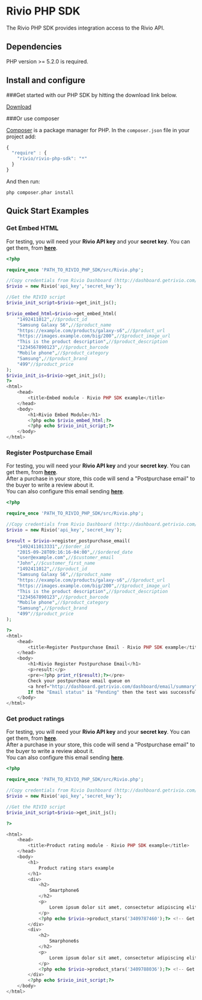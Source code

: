 Rivio PHP SDK
=============

The Rivio PHP SDK provides integration access to the Rivio API.

## Dependencies

PHP version >= 5.2.0 is required.

## Install and configure

###Get started with our PHP SDK by hitting the download link below.

[Download](https://github.com/rivioreviews/rivio-php-sdk/archive/master.zip)

###Or use composer

[Composer](http://getcomposer.org/doc/01-basic-usage.md) is a package manager for PHP. In the `composer.json` file in your project add:

```javascript
{
  "require" : {
    "rivio/rivio-php-sdk": "*"
  }
}
```

And then run:

    php composer.phar install

## Quick Start Examples

### Get Embed HTML

For testing, you will need your <b>Rivio API key</b>  and your <b>secret key</b>. You can get them, from <b><a href="http://dashboard.getrivio.com/dashboard/settings/business" target="_blank">here</a></b>.

```php
<?php

require_once 'PATH_TO_RIVIO_PHP_SDK/src/Rivio.php';

//Copy credentials from Rivio Dashboard (http://dashboard.getrivio.com/dashboard/settings/business)
$rivio = new Rivio('api_key','secret_key');

//Get the RIVIO script
$rivio_init_script=$rivio->get_init_js();

$rivio_embed_html=$rivio->get_embed_html(
    "1492411012",//$product_id
    "Samsung Galaxy S6",//$product_name
    "https://example.com/products/galaxy-s6",//$product_url
    "https://images.example.com/big/200",//$product_image_url
    "This is the product description",//$product_description
    "1234567890123",//$product_barcode
    "Mobile phone",//$product_category
    "Samsung",//$product_brand
    "499"//$product_price
);
$rivio_init_is=$rivio->get_init_js();
?>
<html>
    <head>
        <title>Embed module - Rivio PHP SDK example</title>
    </head>
    <body>
        <h1>Rivio Embed Module</h1>
        <?php echo $rivio_embed_html;?>
        <?php echo $rivio_init_script;?>
    </body>
</html>
```

### Register Postpurchase Email

For testing, you will need your <b>Rivio API key</b>  and your <b>secret key</b>. You can get them, from <b><a href="http://dashboard.getrivio.com/dashboard/settings/business" target="_blank">here</a></b>.<br>After a purchase in your store, this code will send a "Postpurchase email" to the buyer to write a review about it.<br>You can also configure this email sending <b><a href="https://dashboard.reev.io/dashboard/email/settings" target="_blank">here<a/></b>.

```php
<?php

require_once 'PATH_TO_RIVIO_PHP_SDK/src/Rivio.php';

//Copy credentials from Rivio Dashboard (http://dashboard.getrivio.com/dashboard/settings/business)
$rivio = new Rivio('api_key','secret_key');

$result = $rivio->register_postpurchase_email(
    "1492411013331",//$order_id
    "2015-09-28T09:16:16-04:00",//$ordered_date
    "user@example.com",//$customer_email
    "John",//$customer_first_name
    "1492411012",//$product_id
    "Samsung Galaxy S6",//$product_name
    "https://example.com/products/galaxy-s6",//$product_url
    "https://images.example.com/big/200",//$product_image_url
    "This is the product description",//$product_description
    "1234567890123",//$product_barcode
    "Mobile phone",//$product_category
    "Samsung",//$product_brand
    "499"//$product_price
);

?>
<html>
    <head>
        <title>Register Postpurchase Email - Rivio PHP SDK example</title>
    </head>
    <body>
        <h1>Rivio Register Postpurchase Email</h1>
        <p>result:</p>
        <pre><?php print_r($result);?></pre>
        Check your postpurchase email queue on 
        <a href="http://dashboard.getrivio.com/dashboard/email/summary" target="_blank">Rivio Dashboard</a>.
        If the "Email status" is "Pending" then the test was successful.
    </body>
</html>
```

### Get product ratings

For testing, you will need your <b>Rivio API key</b>  and your <b>secret key</b>. You can get them, from <b><a href="http://dashboard.getrivio.com/dashboard/settings/business" target="_blank">here</a></b>.<br>After a purchase in your store, this code will send a "Postpurchase email" to the buyer to write a review about it.<br>You can also configure this email sending <b><a href="https://dashboard.reev.io/dashboard/email/settings" target="_blank">here<a/></b>.

```php
<?php

require_once 'PATH_TO_RIVIO_PHP_SDK/src/Rivio.php';

//Copy credentials from Rivio Dashboard (http://dashboard.getrivio.com/dashboard/settings/business)
$rivio = new Rivio('api_key','secret_key');

//Get the RIVIO script
$rivio_init_script=$rivio->get_init_js();

?>

<html>
    <head>
        <title>Product rating module - Rivio PHP SDK example</title>
    </head>
    <body>
        <h1>
            Product rating stars example
        </h1>
        <div>
            <h2>
                Smartphone6
            </h2>
            <p>
                Lorem ipsum dolor sit amet, consectetur adipiscing elit. Fusce ut lectus purus. Praesent dapibus nisl vitae aliquam egestas. Sed id nibh ut nunc dapibus efficitur vitae et ligula.
            </p>
            <?php echo $rivio->product_stars('3409787460');?> <!-- Get product rating stars with the id of the product-->
        </div>
        <div>
            <h2>
                Smarphone6s
            </h2>
            <p>
                Lorem ipsum dolor sit amet, consectetur adipiscing elit. Fusce ut lectus purus. Praesent dapibus nisl vitae aliquam egestas. Sed id nibh ut nunc dapibus efficitur vitae et ligula.
            </p>
            <?php echo $rivio->product_stars('3409788036');?> <!-- Get product rating stars with the id of the product-->
        </div>
        <?php echo $rivio_init_script;?>
    </body>
</html>
```